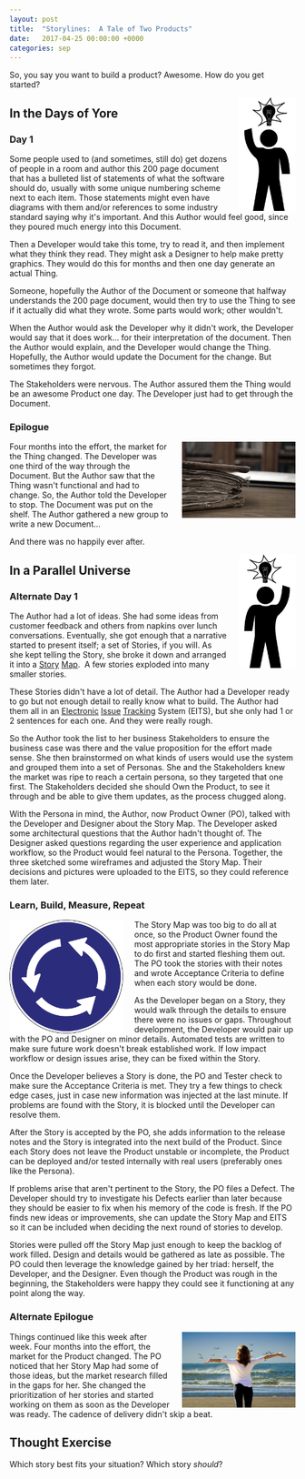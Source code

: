 ```yaml
---
layout: post
title:  "Storylines:  A Tale of Two Products"
date:   2017-04-25 00:00:00 +0000
categories: sep
---
```

So, you say you want to build a product? Awesome. How do you get started?

<img src="/images/ideaman.png" width="100" height="200" style="float:right; margin-left: 20px;" />

<h2>In the Days of Yore</h2>

<h3>Day 1</h3>

Some people used to (and sometimes, still do) get dozens of people in a room and author this 200 page document that has a bulleted list of statements of what the software should do, usually with some unique numbering scheme next to each item. Those statements might even have diagrams with them and/or references to some industry standard saying why it's important. And this Author would feel good, since they poured much energy into this Document.

Then a Developer would take this tome, try to read it, and then implement what they think they read. They might ask a Designer to help make pretty graphics. They would do this for months and then one day generate an actual Thing.

Someone, hopefully the Author of the Document or someone that halfway understands the 200 page document, would then try to use the Thing to see if it actually did what they wrote. Some parts would work; other wouldn't.

When the Author would ask the Developer why it didn't work, the Developer would say that it does work… for their interpretation of the document. Then the Author would explain, and the Developer would change the Thing. Hopefully, the Author would update the Document for the change. But sometimes they forgot.

The Stakeholders were nervous. The Author assured them the Thing would be an awesome Product one day. The Developer just had to get through the Document.

<h3>Epilogue</h3>

<img src="/images/oldbook.jpg" width="200" height="134" style="float:right; margin-left: 20px;" />

Four months into the effort, the market for the Thing changed. The Developer was one third of the way through the Document. But the Author saw that the Thing wasn't functional and had to change. So, the Author told the Developer to stop. The Document was put on the shelf. The Author gathered a new group to write a new Document...

And there was no happily ever after.

<img src="/images/ideaman.png" width="100" height="200" style="float:right; margin-left: 20px; transform: scale(-1,1);" />

<h2>In a Parallel Universe</h2>

<h3>Alternate Day 1</h3>

The Author had a lot of ideas. She had some ideas from customer feedback and others from napkins over lunch conversations. Eventually, she got enough that a narrative started to present itself; a set of Stories, if you will. As she kept telling the Story, she broke it down and arranged it into a <a href="https://www.cardboardit.com/">Story</a> <a href="http://jpattonassociates.com/user-story-mapping/">Map</a>.  A few stories exploded into many smaller stories.

These Stories didn't have a lot of detail. The Author had a Developer ready to go but not enough detail to really know what to build. The Author had them all in an <a href="https://www.atlassian.com/software/jira">Electronic</a> <a href="https://www.ca.com/us/products/agile-solutions.html">Issue</a> <a href="https://www.visualstudio.com/team-services/agile-tools/">Tracking</a> System (EITS), but she only had 1 or 2 sentences for each one. And they were really rough.

So the Author took the list to her business Stakeholders to ensure the business case was there and the value proposition for the effort made sense. She then brainstormed on what kinds of users would use the system and grouped them into a set of Personas. She and the Stakeholders knew the market was ripe to reach a certain persona, so they targeted that one first. The Stakeholders decided she should Own the Product, to see it through and be able to give them updates, as the process chugged along.

With the Persona in mind, the Author, now Product Owner (PO), talked with the Developer and Designer about the Story Map. The Developer asked some architectural questions that the Author hadn't thought of. The Designer asked questions regarding the user experience and application workflow, so the Product would feel natural to the Persona. Together, the three sketched some wireframes and adjusted the Story Map. Their decisions and pictures were uploaded to the EITS, so they could reference them later.

<h3>Learn, Build, Measure, Repeat</h3>

<img src="/images/roundabout.png" width="200" height="200" style="float:left; margin-right: 20px;" />

The Story Map was too big to do all at once, so the Product Owner found the most appropriate stories in the Story Map to do first and started fleshing them out. The PO took the stories with their notes and wrote Acceptance Criteria to define when each story would be done.

As the Developer began on a Story, they would walk through the details to ensure there were no issues or gaps. Throughout development, the Developer would pair up with the PO and Designer on minor details. Automated tests are written to make sure future work doesn't break established work. If low impact workflow or design issues arise, they can be fixed within the Story.

Once the Developer believes a Story is done, the PO and Tester check to make sure the Acceptance Criteria is met. They try a few things to check edge cases, just in case new information was injected at the last minute. If problems are found with the Story, it is blocked until the Developer can resolve them.

After the Story is accepted by the PO, she adds information to the release notes and the Story is integrated into the next build of the Product. Since each Story does not leave the Product unstable or incomplete, the Product can be deployed and/or tested internally with real users (preferably ones like the Persona).

If problems arise that aren't pertinent to the Story, the PO files a Defect. The Developer should try to investigate his Defects earlier than later because they should be easier to fix when his memory of the code is fresh. If the PO finds new ideas or improvements, she can update the Story Map and EITS so it can be included when deciding the next round of stories to develop.

Stories were pulled off the Story Map just enough to keep the backlog of work filled. Design and details would be gathered as late as possible. The PO could then leverage the knowledge gained by her triad: herself, the Developer, and the Designer. Even though the Product was rough in the beginning, the Stakeholders were happy they could see it functioning at any point along the way.

<h3>Alternate Epilogue</h3>

<img src="/images/holiday.jpg" width="200" height="133" style="float:right; margin-left: 20px;" />

Things continued like this week after week. Four months into the effort, the market for the Product changed. The PO noticed that her Story Map had some of those ideas, but the market research filled in the gaps for her. She changed the prioritization of her stories and started working on them as soon as the Developer was ready. The cadence of delivery didn't skip a beat.

<h2>Thought Exercise</h2>

Which story best fits your situation? Which story <em>should</em>?
